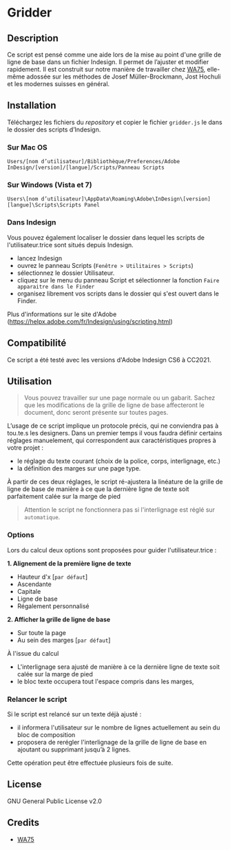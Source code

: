 # Gridder

## Description
Ce script est pensé comme une aide lors de la mise au point d'une grille de ligne de base dans un fichier Indesign. Il permet de l’ajuster et modifier rapidement.
Il est construit sur notre manière de travailler chez [WA75](http://wa75.com), elle-même adossée sur les méthodes de Josef Müller-Brockmann, Jost Hochuli et les modernes suisses en général.

## Installation
Téléchargez les fichiers du *repository* et copier le fichier `gridder.js` le dans le dossier des scripts d’Indesign.

### Sur Mac OS
`Users/[nom d’utilisateur]/Bibliothèque/Preferences/Adobe InDesign/[version]/[langue]/Scripts/Panneau Scripts`

### Sur Windows (Vista et 7)
`Users\[nom d’utilisateur]\AppData\Roaming\Adobe\InDesign\[version][langue]\Scripts\Scripts Panel`

### Dans Indesign
Vous pouvez également localiser le dossier dans lequel les scripts de l'utilisateur.trice sont situés depuis Indesign.
- lancez Indesign
- ouvrez le panneau Scripts (`Fenêtre > Utilitaires > Scripts`)
- sélectionnez le dossier Utilisateur.
- cliquez sur le menu du panneau Script et sélectionner la fonction `Faire apparaitre dans le Finder`
- organisez librement vos scripts dans le dossier qui s'est ouvert dans le Finder.

Plus d'informations sur le site d'Adobe (https://helpx.adobe.com/fr/Indesign/using/scripting.html)

## Compatibilité
Ce script a été testé avec les versions d'Adobe Indesign CS6 à CC2021.

## Utilisation
> Vous pouvez travailler sur une page normale ou un gabarit. Sachez que les modifications de la grille de ligne de base affecteront le document, donc seront présente sur toutes pages.

L’usage de ce script implique un protocole précis, qui ne conviendra pas à tou.te.s les designers.
Dans un premier temps il vous faudra définir certains réglages manuelement, qui correspondent aux caractéristiques propres à votre projet :

- le réglage du texte courant (choix de la police, corps, interlignage, etc.)
- la définition des marges sur une page type.

À partir de ces deux réglages, le script ré-ajustera la linéature de la grille de ligne de base de manière à ce que la dernière ligne de texte soit parfaitement calée sur la marge de pied

> Attention le script ne fonctionnera pas si l'interlignage est réglé sur `automatique`.

### Options
Lors du calcul deux options sont proposées pour guider l'utilisateur.trice :

**1. Alignement de la première ligne de texte**
- Hauteur d'x [`par défaut`]
- Ascendante
- Capitale
- Ligne de base
- Régalement personnalisé

**2. Afficher la grille de ligne de base**
- Sur toute la page
- Au sein des marges [`par défaut`]

À l'issue du calcul
- L'interlignage sera ajusté de manière à ce la dernière ligne de texte soit calée sur la marge de pied
- le bloc texte occupera tout l'espace compris dans les marges,


### Relancer le script
Si le script est relancé sur un texte déjà ajusté :
- il informera l'utilisateur sur le nombre de lignes actuellement au sein du bloc de composition
- proposera de rerégler l'interlignage de la grille de ligne de base en ajoutant ou supprimant jusqu’à 2 lignes.

Cette opération peut être effectuée plusieurs fois de suite.

## License

GNU General Public License v2.0

## Credits

- [WA75](https://github.com/wa75studio)

